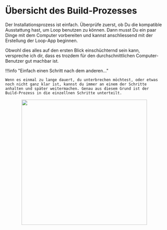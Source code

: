 # Übersicht des Build-Prozesses

Der Installationsprozess ist einfach. Überprüfe zuerst, ob Du die kompatible Ausstattung hast, um Loop benutzen zu können. Dann musst Du ein paar Dinge mit dem Computer vorbereiten und kannst anschliessend mit der Erstellung der Loop-App beginnen.

Obwohl dies alles auf den ersten Blick einschüchternd sein kann, verspreche ich dir, dass es trozdem für den durchschnittlichen Computer-Benutzer gut machbar ist.

!!!info "Einfach einen Schritt nach dem anderen..."

    Wenn es einmal zu lange dauert, du unterbrechen möchtest, oder etwas noch nicht ganz klar ist, kannst du immer an einem der Schritte anhalten und später weitermachen. Genau aus diesem Grund ist der Build-Prozess in die einzellnen Schritte unterteilt.
    

<p align="center">
<img src="https://media.giphy.com/media/xThta8UkUaoqJoJQC4/giphy.gif" width="400">
</p>
